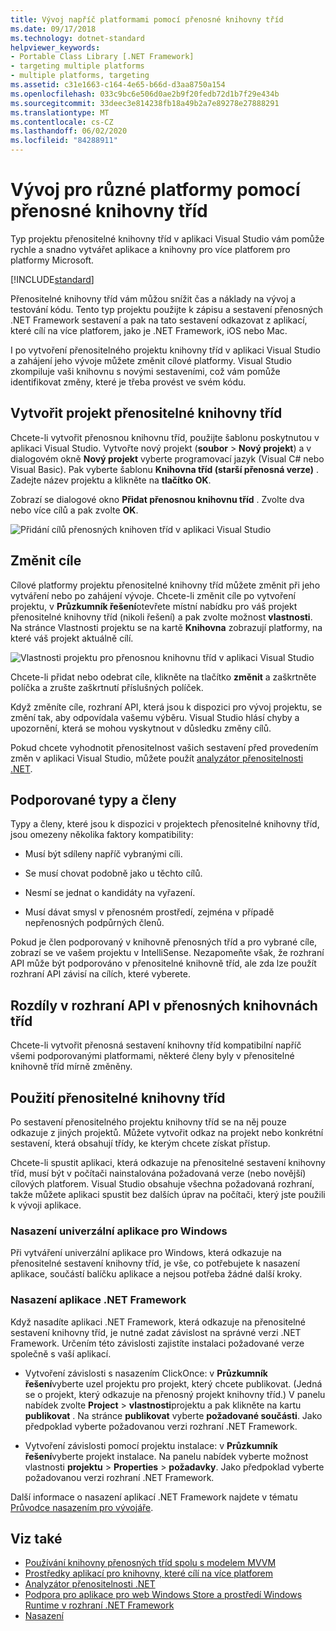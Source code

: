 ```yaml
---
title: Vývoj napříč platformami pomocí přenosné knihovny tříd
ms.date: 09/17/2018
ms.technology: dotnet-standard
helpviewer_keywords:
- Portable Class Library [.NET Framework]
- targeting multiple platforms
- multiple platforms, targeting
ms.assetid: c31e1663-c164-4e65-b66d-d3aa8750a154
ms.openlocfilehash: 033c9bc6e506d0ae2b9f20fedb72d1b7f29e434b
ms.sourcegitcommit: 33deec3e814238fb18a49b2a7e89278e27888291
ms.translationtype: MT
ms.contentlocale: cs-CZ
ms.lasthandoff: 06/02/2020
ms.locfileid: "84288911"
---
```

# <a name="cross-platform-development-with-the-portable-class-library"></a>Vývoj pro různé platformy pomocí přenosné knihovny tříd

Typ projektu přenositelné knihovny tříd v aplikaci Visual Studio vám pomůže rychle a snadno vytvářet aplikace a knihovny pro více platforem pro platformy Microsoft.

[!INCLUDE[standard](../../../includes/pcl-to-standard.md)]

Přenositelné knihovny tříd vám můžou snížit čas a náklady na vývoj a testování kódu. Tento typ projektu použijte k zápisu a sestavení přenosných .NET Framework sestavení a pak na tato sestavení odkazovat z aplikací, které cílí na více platforem, jako je .NET Framework, iOS nebo Mac.

I po vytvoření přenositelného projektu knihovny tříd v aplikaci Visual Studio a zahájení jeho vývoje můžete změnit cílové platformy. Visual Studio zkompiluje vaši knihovnu s novými sestaveními, což vám pomůže identifikovat změny, které je třeba provést ve svém kódu.

## <a name="create-a-portable-class-library-project"></a>Vytvořit projekt přenositelné knihovny tříd

Chcete-li vytvořit přenosnou knihovnu tříd, použijte šablonu poskytnutou v aplikaci Visual Studio. Vytvořte nový projekt (**soubor**  >  **Nový projekt**) a v dialogovém okně **Nový projekt** vyberte programovací jazyk (Visual C# nebo Visual Basic). Pak vyberte šablonu **Knihovna tříd (starší přenosná verze)** . Zadejte název projektu a klikněte na **tlačítko OK**.

Zobrazí se dialogové okno **Přidat přenosnou knihovnu tříd** . Zvolte dva nebo více cílů a pak zvolte **OK**.

![Přidání cílů přenosných knihoven tříd v aplikaci Visual Studio](media/add-portable-class-library.png)

## <a name="change-targets"></a>Změnit cíle

Cílové platformy projektu přenositelné knihovny tříd můžete změnit při jeho vytváření nebo po zahájení vývoje. Chcete-li změnit cíle po vytvoření projektu, v **Průzkumník řešení**otevřete místní nabídku pro váš projekt přenositelné knihovny tříd (nikoli řešení) a pak zvolte možnost **vlastnosti**. Na stránce Vlastnosti projektu se na kartě **Knihovna** zobrazují platformy, na které váš projekt aktuálně cílí.

![Vlastnosti projektu pro přenosnou knihovnu tříd v aplikaci Visual Studio](media/pcl-project-properties.png)

Chcete-li přidat nebo odebrat cíle, klikněte na tlačítko **změnit** a zaškrtněte políčka a zrušte zaškrtnutí příslušných políček.

Když změníte cíle, rozhraní API, která jsou k dispozici pro vývoj projektu, se změní tak, aby odpovídala vašemu výběru. Visual Studio hlásí chyby a upozornění, která se mohou vyskytnout v důsledku změny cílů.

Pokud chcete vyhodnotit přenositelnost vašich sestavení před provedením změn v aplikaci Visual Studio, můžete použít [analyzátor přenositelnosti .NET](https://marketplace.visualstudio.com/items?itemName=ConnieYau.NETPortabilityAnalyzer).

## <a name="supported-types-and-members"></a>Podporované typy a členy

Typy a členy, které jsou k dispozici v projektech přenositelné knihovny tříd, jsou omezeny několika faktory kompatibility:

- Musí být sdíleny napříč vybranými cíli.

- Se musí chovat podobně jako u těchto cílů.

- Nesmí se jednat o kandidáty na vyřazení.

- Musí dávat smysl v přenosném prostředí, zejména v případě nepřenosných podpůrných členů.

Pokud je člen podporovaný v knihovně přenosných tříd a pro vybrané cíle, zobrazí se ve vašem projektu v IntelliSense. Nezapomeňte však, že rozhraní API může být podporováno v přenositelné knihovně tříd, ale zda lze použít rozhraní API závisí na cílích, které vyberete.

## <a name="api-differences-in-the-portable-class-library"></a>Rozdíly v rozhraní API v přenosných knihovnách tříd

Chcete-li vytvořit přenosná sestavení knihovny tříd kompatibilní napříč všemi podporovanými platformami, některé členy byly v přenositelné knihovně tříd mírně změněny.

## <a name="use-the-portable-class-library"></a>Použití přenositelné knihovny tříd

Po sestavení přenositelného projektu knihovny tříd se na něj pouze odkazuje z jiných projektů. Můžete vytvořit odkaz na projekt nebo konkrétní sestavení, která obsahují třídy, ke kterým chcete získat přístup.

Chcete-li spustit aplikaci, která odkazuje na přenositelné sestavení knihovny tříd, musí být v počítači nainstalována požadovaná verze (nebo novější) cílových platforem. Visual Studio obsahuje všechna požadovaná rozhraní, takže můžete aplikaci spustit bez dalších úprav na počítači, který jste použili k vývoji aplikace.

### <a name="deploy-a-universal-windows-app"></a>Nasazení univerzální aplikace pro Windows

Při vytváření univerzální aplikace pro Windows, která odkazuje na přenositelné sestavení knihovny tříd, je vše, co potřebujete k nasazení aplikace, součástí balíčku aplikace a nejsou potřeba žádné další kroky.

### <a name="deploy-a-net-framework-app"></a>Nasazení aplikace .NET Framework

Když nasadíte aplikaci .NET Framework, která odkazuje na přenositelné sestavení knihovny tříd, je nutné zadat závislost na správné verzi .NET Framework. Určením této závislosti zajistíte instalaci požadované verze společně s vaší aplikací.

- Vytvoření závislosti s nasazením ClickOnce: v **Průzkumník řešení**vyberte uzel projektu pro projekt, který chcete publikovat. (Jedná se o projekt, který odkazuje na přenosný projekt knihovny tříd.) V panelu nabídek zvolte **Project**  >  **vlastnosti**projektu a pak klikněte na kartu **publikovat** . Na stránce **publikovat** vyberte **požadované součásti**. Jako předpoklad vyberte požadovanou verzi rozhraní .NET Framework.

- Vytvoření závislosti pomocí projektu instalace: v **Průzkumník řešení**vyberte projekt instalace. Na panelu nabídek vyberte možnost vlastnosti **projektu**  >  **Properties**  >  **požadavky**. Jako předpoklad vyberte požadovanou verzi rozhraní .NET Framework.

Další informace o nasazení aplikací .NET Framework najdete v tématu [Průvodce nasazením pro vývojáře](../../framework/deployment/deployment-guide-for-developers.md).

## <a name="see-also"></a>Viz také

- [Používání knihovny přenosných tříd spolu s modelem MVVM](using-portable-class-library-with-model-view-view-model.md)
- [Prostředky aplikací pro knihovny, které cílí na více platforem](app-resources-for-libraries-that-target-multiple-platforms.md)
- [Analyzátor přenositelnosti .NET](https://marketplace.visualstudio.com/items?itemName=ConnieYau.NETPortabilityAnalyzer)
- [Podpora pro aplikace pro web Windows Store a prostředí Windows Runtime v rozhraní .NET Framework](support-for-windows-store-apps-and-windows-runtime.md)
- [Nasazení](../../framework/deployment/net-framework-applications.md)
